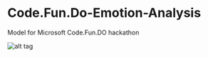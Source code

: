# Code.Fun.Do-Emotion-Analysis

Model for Microsoft Code.Fun.DO hackathon

![alt tag](http://www.paddlepaddle.org/doc/_images/bi_lstm1.jpg)
